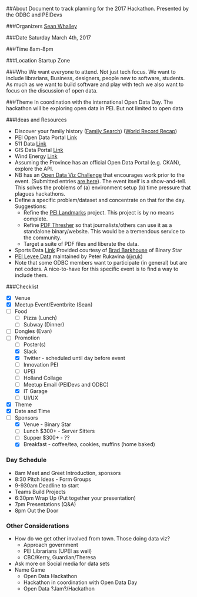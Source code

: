 ##About
Document to track planning for the 2017 Hackathon. Presented by the ODBC and PEIDevs

###Organizers
[Sean Whalley](https://twitter.com/seanWhalley21)

###Date 
Saturday March 4th, 2017

###Time
8am-8pm

###Location
Startup Zone

###Who
We want everyone to attend. Not just tech focus. We want to include librarians, Business, designers, people new to software, students.
As much as we want to build software and play with tech we also want to focus on the discussion of open data.

###Theme
In coordination with the international Open Data Day. The hackathon will be exploring open data in PEI. But not limited to open data

###Ideas and Resources
* Discover your family history ([Family Search](https://familysearch.org/indexing/)) ([World Record Recap](https://familysearch.org/blog/en/worldsrecordsrecap/))
* PEI Open Data Portal [Link](https://www.princeedwardisland.ca/en/search/site/?f%5B0%5D=type%3Aservice&f%5B1%5D=field_service_topics%3A2237)
* 511 Data [Link](https://www.princeedwardisland.ca/en/service/view-pei-511-road-conditions)
* GIS Data Portal [Link](http://www.gov.pe.ca/gis/)
* Wind Energy [Link](https://www.princeedwardisland.ca/en/service/view-peis-wind-energy-generation)
* Assuming the Province has an official Open Data Portal (e.g. CKAN), explore the API.
* NB has an [Open Data Viz Challenge](http://huddle.today/nbsprn-to-host-open-data-visualization-challenge/) that encourages work prior to the event. (Submitted entries [are here](http://www.govmakerconference.ca/vote/)). The event itself is a show-and-tell. This solves the problems of (a) environment setup (b) time pressure that plagues hackathons. 
* Define a specific problem/dataset and concentrate on that for the day. Suggestions:
    * Refine the [PEI Landmarks](http://peidevs.github.io/OpenDataBookClub/landmarks/landmarks.html) project. This project is by no means complete.
    * Refine [PDF Thresher](https://github.com/peidevs/OpenDataBookClub/tree/master/tools/PDF_Thresher) so that journalists/others can use it as a standalone binary/website. This would be a tremendous service to the community.
    * Target a suite of PDF files and liberate the data.
* Sports Data [Link](https://www.mysportsfeeds.com/) Provided courtesy of [Brad Barkhouse](https://twitter.com/mysportsfeeds) of Binary Star
* [PEI Levee Data](https://github.com/reinvented/levees) maintained by Peter Rukavina ([@ruk](https://twitter.com/ruk))
* Note that some ODBC members want to participate (in general) but are not coders. A nice-to-have for this specific event is to find a way to include them.

###Checklist
- [x] Venue
- [x] Meetup Event/Eventbrite (Sean)
- [ ] Food
   - [ ] Pizza (Lunch)
   - [ ] Subway (Dinner)
- [ ] Dongles (Evan)
- [ ] Promotion
   - [ ] Poster(s)
   - [x] Slack
   - [x] Twitter - scheduled until day before event
   - [ ] Innovation PEI
   - [ ] UPEI
   - [ ] Holland Collage
   - [ ] Meetup Email (PEIDevs and ODBC)
   - [X] IT Garage
   - [ ] UI/UX
- [x] Theme
- [x] Date and Time
- [ ] Sponsors
   - [x] Venue - Binary Star
   - [ ] Lunch $300+ - Server Sitters 
   - [ ] Supper $300+ - ?? 
   - [x] Breakfast - coffee/tea, cookies, muffins (home baked)
   
 ### Day Schedule
 - 8am Meet and Greet Introduction, sponsors
 - 8:30 Pitch Ideas - Form Groups
 - 9-930am Deadline to start
 - Teams Build Projects
 - 6:30pm Wrap Up (Put together your presentation)
 - 7pm Presentations (Q&A)
 - 8pm Out the Door

### Other Considerations
- How do we get other involved from town. Those doing data viz?
   - Approach government
   - PEI Librarians (UPEI as well)
   - CBC/Kerry, Guardian/Theresa
- Ask more on Social media for data sets
- Name Game
   - Open Data Hackathon
   - Hackathon in coordination with Open Data Day
   - Open Data ?Jam?/Hackathon
